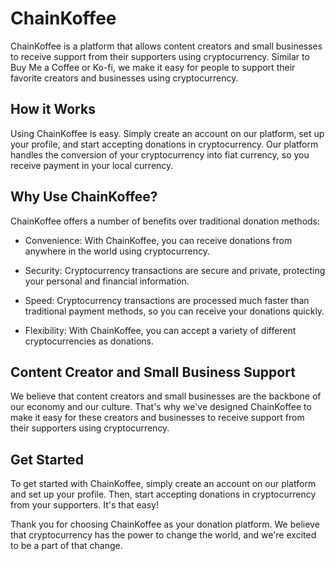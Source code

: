 # ChainKoffee

ChainKoffee is a platform that allows content creators and small businesses to receive support from their supporters using cryptocurrency. Similar to Buy Me a Coffee or Ko-fi, we make it easy for people to support their favorite creators and businesses using cryptocurrency.

## How it Works

Using ChainKoffee is easy. Simply create an account on our platform, set up your profile, and start accepting donations in cryptocurrency. Our platform handles the conversion of your cryptocurrency into fiat currency, so you receive payment in your local currency.

## Why Use ChainKoffee?

ChainKoffee offers a number of benefits over traditional donation methods:

- Convenience: With ChainKoffee, you can receive donations from anywhere in the world using cryptocurrency.

- Security: Cryptocurrency transactions are secure and private, protecting your personal and financial information.

- Speed: Cryptocurrency transactions are processed much faster than traditional payment methods, so you can receive your donations quickly.

- Flexibility: With ChainKoffee, you can accept a variety of different cryptocurrencies as donations.

## Content Creator and Small Business Support

We believe that content creators and small businesses are the backbone of our economy and our culture. That's why we've designed ChainKoffee to make it easy for these creators and businesses to receive support from their supporters using cryptocurrency.

## Get Started

To get started with ChainKoffee, simply create an account on our platform and set up your profile. Then, start accepting donations in cryptocurrency from your supporters. It's that easy!

Thank you for choosing ChainKoffee as your donation platform. We believe that cryptocurrency has the power to change the world, and we're excited to be a part of that change.
